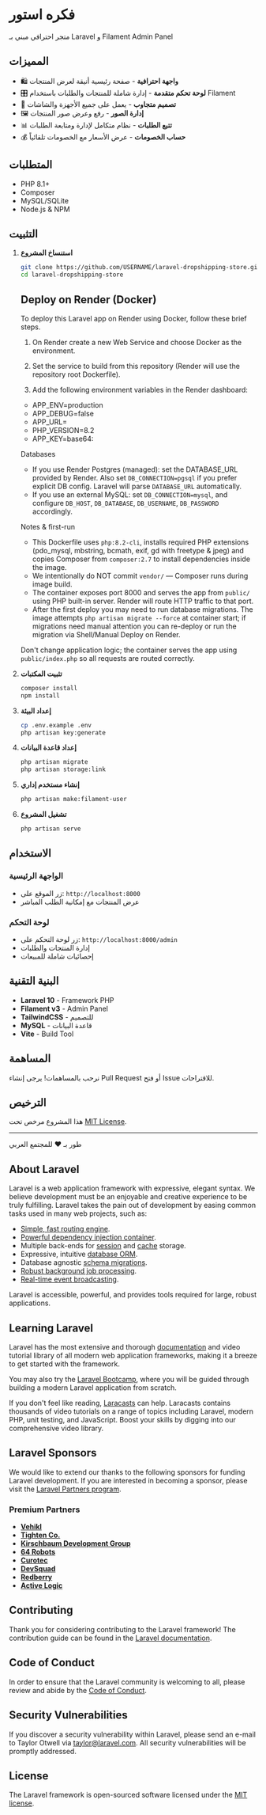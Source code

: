 # فكره استور

متجر احترافي مبني بـ Laravel و Filament Admin Panel

## المميزات

- 🛍️ **واجهة احترافية** - صفحة رئيسية أنيقة لعرض المنتجات
- 🎛️ **لوحة تحكم متقدمة** - إدارة شاملة للمنتجات والطلبات باستخدام Filament
- 📱 **تصميم متجاوب** - يعمل على جميع الأجهزة والشاشات
- 🖼️ **إدارة الصور** - رفع وعرض صور المنتجات
- 📊 **تتبع الطلبات** - نظام متكامل لإدارة ومتابعة الطلبات
- 💰 **حساب الخصومات** - عرض الأسعار مع الخصومات تلقائياً

## المتطلبات

- PHP 8.1+
- Composer
- MySQL/SQLite
- Node.js & NPM

## التثبيت

1. **استنساخ المشروع**
   ```bash
   git clone https://github.com/USERNAME/laravel-dropshipping-store.git
   cd laravel-dropshipping-store
   ```

   ## Deploy on Render (Docker)

   To deploy this Laravel app on Render using Docker, follow these brief steps.

   1. On Render create a new Web Service and choose Docker as the environment.

   2. Set the service to build from this repository (Render will use the repository root Dockerfile).

   3. Add the following environment variables in the Render dashboard:

   - APP_ENV=production
   - APP_DEBUG=false
   - APP_URL=<replace-with-your-render-url>
   - PHP_VERSION=8.2
   - APP_KEY=base64:<place-key-if-not-generated-automatically>

   Databases

   - If you use Render Postgres (managed): set the DATABASE_URL provided by Render. Also set `DB_CONNECTION=pgsql` if you prefer explicit DB config. Laravel will parse `DATABASE_URL` automatically.
   - If you use an external MySQL: set `DB_CONNECTION=mysql`, and configure `DB_HOST`, `DB_DATABASE`, `DB_USERNAME`, `DB_PASSWORD` accordingly.

   Notes & first-run

   - This Dockerfile uses `php:8.2-cli`, installs required PHP extensions (pdo_mysql, mbstring, bcmath, exif, gd with freetype & jpeg) and copies Composer from `composer:2.7` to install dependencies inside the image.
   - We intentionally do NOT commit `vendor/` — Composer runs during image build.
   - The container exposes port 8000 and serves the app from `public/` using PHP built-in server. Render will route HTTP traffic to that port.
   - After the first deploy you may need to run database migrations. The image attempts `php artisan migrate --force` at container start; if migrations need manual attention you can re-deploy or run the migration via Shell/Manual Deploy on Render.

   Don't change application logic; the container serves the app using `public/index.php` so all requests are routed correctly.

2. **تثبيت المكتبات**
   ```bash
   composer install
   npm install
   ```

3. **إعداد البيئة**
   ```bash
   cp .env.example .env
   php artisan key:generate
   ```

4. **إعداد قاعدة البيانات**
   ```bash
   php artisan migrate
   php artisan storage:link
   ```

5. **إنشاء مستخدم إداري**
   ```bash
   php artisan make:filament-user
   ```

6. **تشغيل المشروع**
   ```bash
   php artisan serve
   ```

## الاستخدام

### الواجهة الرئيسية
- زر الموقع على: `http://localhost:8000`
- عرض المنتجات مع إمكانية الطلب المباشر

### لوحة التحكم
- زر لوحة التحكم على: `http://localhost:8000/admin`
- إدارة المنتجات والطلبات
- إحصائيات شاملة للمبيعات

## البنية التقنية

- **Laravel 10** - Framework PHP
- **Filament v3** - Admin Panel
- **TailwindCSS** - للتصميم
- **MySQL** - قاعدة البيانات
- **Vite** - Build Tool

## المساهمة

نرحب بالمساهمات! يرجى إنشاء Pull Request أو فتح Issue للاقتراحات.

## الترخيص

هذا المشروع مرخص تحت [MIT License](LICENSE).

---

طور بـ ❤️ للمجتمع العربي

## About Laravel

Laravel is a web application framework with expressive, elegant syntax. We believe development must be an enjoyable and creative experience to be truly fulfilling. Laravel takes the pain out of development by easing common tasks used in many web projects, such as:

- [Simple, fast routing engine](https://laravel.com/docs/routing).
- [Powerful dependency injection container](https://laravel.com/docs/container).
- Multiple back-ends for [session](https://laravel.com/docs/session) and [cache](https://laravel.com/docs/cache) storage.
- Expressive, intuitive [database ORM](https://laravel.com/docs/eloquent).
- Database agnostic [schema migrations](https://laravel.com/docs/migrations).
- [Robust background job processing](https://laravel.com/docs/queues).
- [Real-time event broadcasting](https://laravel.com/docs/broadcasting).

Laravel is accessible, powerful, and provides tools required for large, robust applications.

## Learning Laravel

Laravel has the most extensive and thorough [documentation](https://laravel.com/docs) and video tutorial library of all modern web application frameworks, making it a breeze to get started with the framework.

You may also try the [Laravel Bootcamp](https://bootcamp.laravel.com), where you will be guided through building a modern Laravel application from scratch.

If you don't feel like reading, [Laracasts](https://laracasts.com) can help. Laracasts contains thousands of video tutorials on a range of topics including Laravel, modern PHP, unit testing, and JavaScript. Boost your skills by digging into our comprehensive video library.

## Laravel Sponsors

We would like to extend our thanks to the following sponsors for funding Laravel development. If you are interested in becoming a sponsor, please visit the [Laravel Partners program](https://partners.laravel.com).

### Premium Partners

- **[Vehikl](https://vehikl.com)**
- **[Tighten Co.](https://tighten.co)**
- **[Kirschbaum Development Group](https://kirschbaumdevelopment.com)**
- **[64 Robots](https://64robots.com)**
- **[Curotec](https://www.curotec.com/services/technologies/laravel)**
- **[DevSquad](https://devsquad.com/hire-laravel-developers)**
- **[Redberry](https://redberry.international/laravel-development)**
- **[Active Logic](https://activelogic.com)**

## Contributing

Thank you for considering contributing to the Laravel framework! The contribution guide can be found in the [Laravel documentation](https://laravel.com/docs/contributions).

## Code of Conduct

In order to ensure that the Laravel community is welcoming to all, please review and abide by the [Code of Conduct](https://laravel.com/docs/contributions#code-of-conduct).

## Security Vulnerabilities

If you discover a security vulnerability within Laravel, please send an e-mail to Taylor Otwell via [taylor@laravel.com](mailto:taylor@laravel.com). All security vulnerabilities will be promptly addressed.

## License

The Laravel framework is open-sourced software licensed under the [MIT license](https://opensource.org/licenses/MIT).
